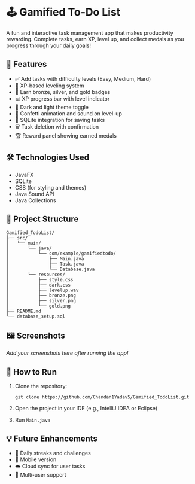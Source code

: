 # 🕹️ Gamified To-Do List

A fun and interactive task management app that makes productivity rewarding. Complete tasks, earn XP, level up, and collect medals as you progress through your daily goals!

## 🚀 Features

- ✅ Add tasks with difficulty levels (Easy, Medium, Hard)
- 🧠 XP-based leveling system
- 🏅 Earn bronze, silver, and gold badges
- 📊 XP progress bar with level indicator
- 🌙 Dark and light theme toggle
- 🎉 Confetti animation and sound on level-up
- 💾 SQLite integration for saving tasks
- 🗑️ Task deletion with confirmation
- 🏆 Reward panel showing earned medals

## 🛠️ Technologies Used

- JavaFX
- SQLite
- CSS (for styling and themes)
- Java Sound API
- Java Collections

## 📂 Project Structure

```
Gamified_TodoList/
├── src/
│   └── main/
│       └── java/
│           └── com/example/gamifiedtodo/
│               ├── Main.java
│               ├── Task.java
│               └── Database.java
│       └── resources/
│           ├── style.css
│           ├── dark.css
│           ├── levelup.wav
│           ├── bronze.png
│           ├── silver.png
│           └── gold.png
├── README.md
└── database_setup.sql
```

## 🖼️ Screenshots

_Add your screenshots here after running the app!_

## 🧭 How to Run

1. Clone the repository:
   ```
   git clone https://github.com/Chandan1Yadav5/Gamified_TodoList.git
   ```

2. Open the project in your IDE (e.g., IntelliJ IDEA or Eclipse)

3. Run `Main.java`

## 💡 Future Enhancements

- 🎯 Daily streaks and challenges
- 📱 Mobile version
- ☁️ Cloud sync for user tasks
- 👥 Multi-user support

